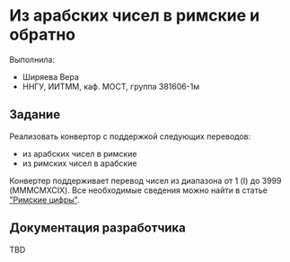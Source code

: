 # Из арабских чисел в римские и обратно

Выполнила:

 - Ширяева Вера
 - ННГУ, ИИТММ, каф. МОСТ, группа 381606-1м

## Задание

Реализовать конвертор с поддержкой следующих переводов:

 - из арабских чисел в римские
 - из римских чисел в арабские

Конвертер поддерживает перевод чисел из диапазона от 1 (I) до 3999 (MMMCMXCIX).
Все необходимые сведения можно найти в статье
["Римские цифры"][roman].

## Документация разработчика

TBD

<!-- LINKS -->

[roman]: http://www.latinpro.info/latin_cifrae.php